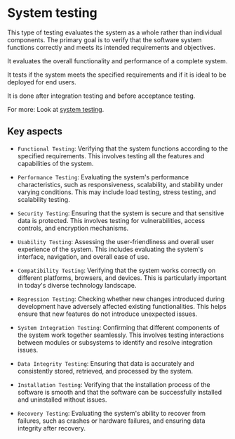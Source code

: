 # System testing

This type of testing evaluates the system as a whole rather than individual components.
The primary goal is to verify that the software system functions correctly and meets its intended requirements and objectives.

It evaluates the overall functionality and performance of a complete system.

It tests if the system meets the specified requirements and if it is ideal to be deployed for end users.

It is done after integration testing and before acceptance testing.

For more: Look at [system testing](https://www.geeksforgeeks.org/system-testing/).

## Key aspects

- `Functional Testing`: Verifying that the system functions according to the specified requirements. This involves testing all the features and capabilities of the system.

- `Performance Testing`: Evaluating the system's performance characteristics, such as responsiveness, scalability, and stability under varying conditions. This may include load testing, stress testing, and scalability testing.

- `Security Testing`: Ensuring that the system is secure and that sensitive data is protected. This involves testing for vulnerabilities, access controls, and encryption mechanisms.

- `Usability Testing`: Assessing the user-friendliness and overall user experience of the system. This includes evaluating the system's interface, navigation, and overall ease of use.

- `Compatibility Testing`: Verifying that the system works correctly on different platforms, browsers, and devices. This is particularly important in today's diverse technology landscape.

- `Regression Testing`: Checking whether new changes introduced during development have adversely affected existing functionalities. This helps ensure that new features do not introduce unexpected issues.

- `System Integration Testing`: Confirming that different components of the system work together seamlessly. This involves testing interactions between modules or subsystems to identify and resolve integration issues.

- `Data Integrity Testing`: Ensuring that data is accurately and consistently stored, retrieved, and processed by the system.

- `Installation Testing`: Verifying that the installation process of the software is smooth and that the software can be successfully installed and uninstalled without issues.

- `Recovery Testing`: Evaluating the system's ability to recover from failures, such as crashes or hardware failures, and ensuring data integrity after recovery.
